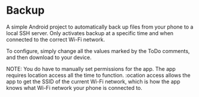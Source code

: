 # Backup
A simple Android project to automatically back up files from your phone to a local SSH server. Only activates backup at a specific time and when connected to the correct Wi-Fi network.

To configure, simply change all the values marked by the ToDo comments, and then download to your device.

NOTE: You do have to manually set permissions for the app. The app requires location access all the time to function. :ocation access allows the app to get the SSID of the current Wi-Fi network, which is how the app knows what Wi-Fi network your phone is connected to.
